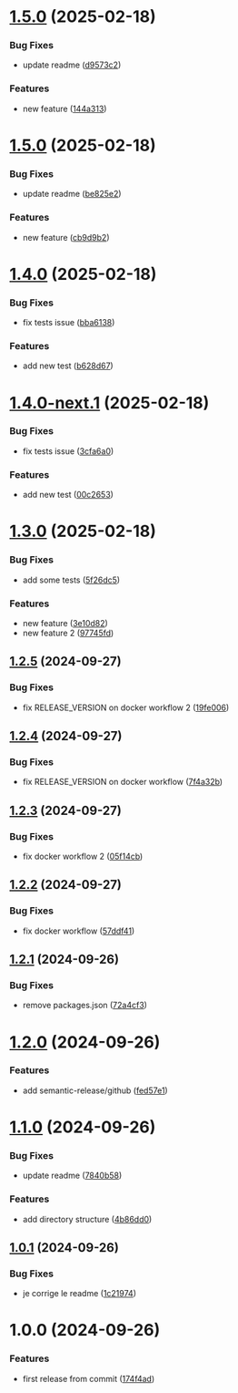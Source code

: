 # [1.5.0](https://github.com/aureliengiry/semantic-release-test/compare/v1.4.0...v1.5.0) (2025-02-18)


### Bug Fixes

* update readme ([d9573c2](https://github.com/aureliengiry/semantic-release-test/commit/d9573c263c630fae8b32e800288dc6281cc7b42c))


### Features

* new feature ([144a313](https://github.com/aureliengiry/semantic-release-test/commit/144a313ec766c485c85e7e8ba771a3feb8129373))

# [1.5.0](https://github.com/aureliengiry/semantic-release-test/compare/v1.4.0...v1.5.0) (2025-02-18)


### Bug Fixes

* update readme ([be825e2](https://github.com/aureliengiry/semantic-release-test/commit/be825e25214afafd0ec31aa7802808e14ac33e05))


### Features

* new feature ([cb9d9b2](https://github.com/aureliengiry/semantic-release-test/commit/cb9d9b2fc23a13ee86810c7b040c7ff76124d202))

# [1.4.0](https://github.com/aureliengiry/semantic-release-test/compare/v1.3.0...v1.4.0) (2025-02-18)


### Bug Fixes

* fix tests issue ([bba6138](https://github.com/aureliengiry/semantic-release-test/commit/bba61387aafd60a2edf6c592d6171cd10f29b5cd))


### Features

* add new test ([b628d67](https://github.com/aureliengiry/semantic-release-test/commit/b628d67322cca280888c55b1209b081b1bec3d6d))

# [1.4.0-next.1](https://github.com/aureliengiry/semantic-release-test/compare/v1.3.0...v1.4.0-next.1) (2025-02-18)


### Bug Fixes

* fix tests issue ([3cfa6a0](https://github.com/aureliengiry/semantic-release-test/commit/3cfa6a063b52556a511bb92783bd06a8c2efcd5c))


### Features

* add new test ([00c2653](https://github.com/aureliengiry/semantic-release-test/commit/00c26538992e80a2a78dd498ae5b5e900bba0de8))

# [1.3.0](https://github.com/aureliengiry/semantic-release-test/compare/v1.2.5...v1.3.0) (2025-02-18)


### Bug Fixes

* add some tests ([5f26dc5](https://github.com/aureliengiry/semantic-release-test/commit/5f26dc55831aaafa89c34519bdbcdf8b2b2371a9))


### Features

* new feature ([3e10d82](https://github.com/aureliengiry/semantic-release-test/commit/3e10d8292b8527f516a496cb73e1b578776c16a9))
* new feature 2 ([97745fd](https://github.com/aureliengiry/semantic-release-test/commit/97745fdf650946ae146907a5de8cdb80ee81dceb))

## [1.2.5](https://github.com/aureliengiry/semantic-release-test/compare/v1.2.4...v1.2.5) (2024-09-27)


### Bug Fixes

* fix RELEASE_VERSION on docker workflow 2 ([19fe006](https://github.com/aureliengiry/semantic-release-test/commit/19fe006236cb3ed639a3a1df80be2f284d03cfc5))

## [1.2.4](https://github.com/aureliengiry/semantic-release-test/compare/v1.2.3...v1.2.4) (2024-09-27)


### Bug Fixes

* fix RELEASE_VERSION on docker workflow ([7f4a32b](https://github.com/aureliengiry/semantic-release-test/commit/7f4a32b68c5c232bbb6ab3cc01dc1fb529610b8c))

## [1.2.3](https://github.com/aureliengiry/semantic-release-test/compare/v1.2.2...v1.2.3) (2024-09-27)


### Bug Fixes

* fix docker workflow 2 ([05f14cb](https://github.com/aureliengiry/semantic-release-test/commit/05f14cbbdfd32fcb9ae6b121114a4afddc78200a))

## [1.2.2](https://github.com/aureliengiry/semantic-release-test/compare/v1.2.1...v1.2.2) (2024-09-27)


### Bug Fixes

* fix docker workflow ([57ddf41](https://github.com/aureliengiry/semantic-release-test/commit/57ddf418720407cf9a701f1c3579aa95c63456dc))

## [1.2.1](https://github.com/aureliengiry/semantic-release-test/compare/v1.2.0...v1.2.1) (2024-09-26)


### Bug Fixes

* remove packages.json ([72a4cf3](https://github.com/aureliengiry/semantic-release-test/commit/72a4cf323b836bbd54a4cd00ce9efeffb2966e3d))

# [1.2.0](https://github.com/aureliengiry/semantic-release-test/compare/v1.1.0...v1.2.0) (2024-09-26)


### Features

* add semantic-release/github ([fed57e1](https://github.com/aureliengiry/semantic-release-test/commit/fed57e126dcd4971c446d2df864bae447031a7b9))

# [1.1.0](https://github.com/aureliengiry/semantic-release-test/compare/v1.0.1...v1.1.0) (2024-09-26)


### Bug Fixes

* update readme ([7840b58](https://github.com/aureliengiry/semantic-release-test/commit/7840b58f1eec029ea10a1fd6eeda5caffc0499a6))


### Features

* add directory structure ([4b86dd0](https://github.com/aureliengiry/semantic-release-test/commit/4b86dd018c6f4615adfb987e92c65400247ed05e))

## [1.0.1](https://github.com/aureliengiry/semantic-release-test/compare/v1.0.0...v1.0.1) (2024-09-26)


### Bug Fixes

* je corrige le readme ([1c21974](https://github.com/aureliengiry/semantic-release-test/commit/1c219749a95af17c8dc1d6ba209ac007aad3f569))

# 1.0.0 (2024-09-26)


### Features

* first release from commit ([174f4ad](https://github.com/aureliengiry/semantic-release-test/commit/174f4ad2d69d0ea88c14210f1e13463196fdc8de))
